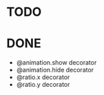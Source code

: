 # TODO

# DONE
- @animation.show decorator
- @animation.hide decorator
- @ratio.x decorator
- @ratio.y decorator
